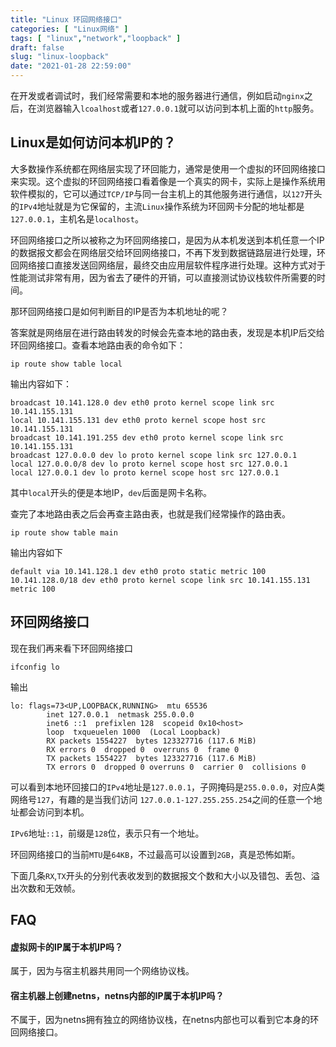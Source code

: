 ```yaml
---
title: "Linux 环回网络接口"
categories: [ "Linux网络" ]
tags: [ "linux","network","loopback" ]
draft: false
slug: "linux-loopback"
date: "2021-01-28 22:59:00"
---
```


在开发或者调试时，我们经常需要和本地的服务器进行通信，例如启动`nginx`之后，在浏览器输入`lcoalhost`或者`127.0.0.1`就可以访问到本机上面的`http`服务。

## Linux是如何访问本机IP的？

大多数操作系统都在网络层实现了环回能力，通常是使用一个虚拟的环回网络接口来实现。这个虚拟的环回网络接口看着像是一个真实的网卡，实际上是操作系统用软件模拟的，它可以通过`TCP/IP`与同一台主机上的其他服务进行通信，以`127`开头的`IPv4`地址就是为它保留的，主流`Linux`操作系统为环回网卡分配的地址都是`127.0.0.1`，主机名是`localhost`。

环回网络接口之所以被称之为环回网络接口，是因为从本机发送到本机任意一个IP的数据报文都会在网络层交给环回网络接口，不再下发到数据链路层进行处理，环回网络接口直接发送回网络层，最终交由应用层软件程序进行处理。这种方式对于性能测试非常有用，因为省去了硬件的开销，可以直接测试协议栈软件所需要的时间。

那环回网络接口是如何判断目的IP是否为本机地址的呢？

答案就是网络层在进行路由转发的时候会先查本地的路由表，发现是本机IP后交给环回网络接口。查看本地路由表的命令如下：

``` shell
ip route show table local
```

输出内容如下：

``` shell
broadcast 10.141.128.0 dev eth0 proto kernel scope link src 10.141.155.131 
local 10.141.155.131 dev eth0 proto kernel scope host src 10.141.155.131 
broadcast 10.141.191.255 dev eth0 proto kernel scope link src 10.141.155.131 
broadcast 127.0.0.0 dev lo proto kernel scope link src 127.0.0.1 
local 127.0.0.0/8 dev lo proto kernel scope host src 127.0.0.1 
local 127.0.0.1 dev lo proto kernel scope host src 127.0.0.1
```

其中`local`开头的便是本地IP，`dev`后面是网卡名称。

查完了本地路由表之后会再查主路由表，也就是我们经常操作的路由表。

``` shell
ip route show table main
```

输出内容如下

``` shell
default via 10.141.128.1 dev eth0 proto static metric 100 
10.141.128.0/18 dev eth0 proto kernel scope link src 10.141.155.131 metric 100
```

## 环回网络接口

现在我们再来看下环回网络接口

``` shell
ifconfig lo
```

输出

``` shell
lo: flags=73<UP,LOOPBACK,RUNNING>  mtu 65536
        inet 127.0.0.1  netmask 255.0.0.0
        inet6 ::1  prefixlen 128  scopeid 0x10<host>
        loop  txqueuelen 1000  (Local Loopback)
        RX packets 1554227  bytes 123327716 (117.6 MiB)
        RX errors 0  dropped 0  overruns 0  frame 0
        TX packets 1554227  bytes 123327716 (117.6 MiB)
        TX errors 0  dropped 0 overruns 0  carrier 0  collisions 0
```

可以看到本地环回接口的`IPv4`地址是`127.0.0.1`，子网掩码是`255.0.0.0`，对应A类网络号`127`，有趣的是当我们访问 `127.0.0.1-127.255.255.254`之间的任意一个地址都会访问到本机。

`IPv6`地址`::1`，前缀是`128`位，表示只有一个地址。

环回网络接口的当前`MTU`是`64KB`，不过最高可以设置到`2GB`，真是恐怖如斯。

下面几条`RX`,`TX`开头的分别代表收发到的数据报文个数和大小以及错包、丢包、溢出次数和无效帧。

## FAQ

#### 虚拟网卡的IP属于本机IP吗？

属于，因为与宿主机器共用同一个网络协议栈。

#### 宿主机器上创建netns，netns内部的IP属于本机IP吗？

不属于，因为netns拥有独立的网络协议栈，在netns内部也可以看到它本身的环回网络接口。